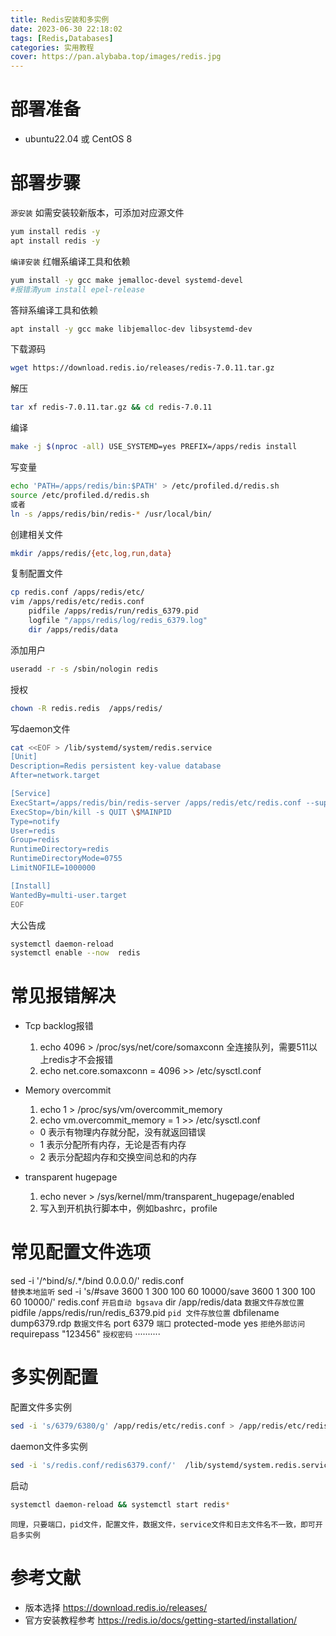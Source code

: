 ```yaml
---
title: Redis安装和多实例
date: 2023-06-30 22:18:02
tags: [Redis,Databases]
categories: 实用教程
cover: https://pan.alybaba.top/images/redis.jpg
---
```

# 部署准备 
- ubuntu22.04 或 CentOS 8
# 部署步骤
`源安装`
如需安装较新版本，可添加对应源文件
```bash
yum install redis -y
apt install redis -y
```
`编译安装`
红帽系编译工具和依赖
```bash
yum install -y gcc make jemalloc-devel systemd-devel 
#报错清yum install epel-release
```
答辩系编译工具和依赖
```bash
apt install -y gcc make libjemalloc-dev libsystemd-dev
```
下载源码
```bash
wget https://download.redis.io/releases/redis-7.0.11.tar.gz
```
解压
```bash
tar xf redis-7.0.11.tar.gz && cd redis-7.0.11
```
编译
```bash
make -j $(nproc -all) USE_SYSTEMD=yes PREFIX=/apps/redis install
```
写变量
```bash
echo 'PATH=/apps/redis/bin:$PATH' > /etc/profiled.d/redis.sh
source /etc/profiled.d/redis.sh
或者
ln -s /apps/redis/bin/redis-* /usr/local/bin/
```
创建相关文件
```bash
mkdir /apps/redis/{etc,log,run,data}
```
复制配置文件
```bash
cp redis.conf /apps/redis/etc/
vim /apps/redis/etc/redis.conf
    pidfile /apps/redis/run/redis_6379.pid
    logfile "/apps/redis/log/redis_6379.log"
    dir /apps/redis/data   
```
添加用户
```bash
useradd -r -s /sbin/nologin redis
```
授权
```bash
chown -R redis.redis  /apps/redis/
```
写daemon文件
```bash
cat <<EOF > /lib/systemd/system/redis.service
[Unit]
Description=Redis persistent key-value database
After=network.target

[Service]
ExecStart=/apps/redis/bin/redis-server /apps/redis/etc/redis.conf --supervised systemd
ExecStop=/bin/kill -s QUIT \$MAINPID
Type=notify
User=redis
Group=redis
RuntimeDirectory=redis
RuntimeDirectoryMode=0755
LimitNOFILE=1000000

[Install]
WantedBy=multi-user.target
EOF
```
大公告成
```bash
systemctl daemon-reload 
systemctl enable --now  redis 
```
# 常见报错解决
- Tcp backlog报错
    1. echo 4096 > /proc/sys/net/core/somaxconn   全连接队列，需要511以上redis才不会报错
    2. echo net.core.somaxconn = 4096 >> /etc/sysctl.conf

- Memory overcommit 
    1. echo 1 > /proc/sys/vm/overcommit_memory
    2. echo vm.overcommit_memory = 1 >> /etc/sysctl.conf
    - 0 表示有物理内存就分配，没有就返回错误
    - 1 表示分配所有内存，无论是否有内存
    - 2 表示分配超内存和交换空间总和的内存

- transparent hugepage
    1. echo never > /sys/kernel/mm/transparent_hugepage/enabled
    2. 写入到开机执行脚本中，例如bashrc，profile
# 常见配置文件选项
sed -i '/^bind/s/.*/bind 0.0.0.0/' redis.conf  
`替换本地监听`
sed -i 's/#save 3600 1 300 100 60 10000/save 3600 1 300 100 60 10000/' redis.conf
`开启自动 bgsava`
dir /app/redis/data
`数据文件存放位置`
pidfile /apps/redis/run/redis_6379.pid
`pid 文件存放位置`
dbfilename dump6379.rdp
`数据文件名`
port 6379
`端口`
protected-mode yes
`拒绝外部访问`
requirepass "123456"
`授权密码`
··········

# 多实例配置
配置文件多实例
```bash
sed -i 's/6379/6380/g' /app/redis/etc/redis.conf > /app/redis/etc/redis6380.conf
```
daemon文件多实例
```bash
sed -i 's/redis.conf/redis6379.conf/'  /lib/systemd/system.redis.service > /lib/systemd/system.redis6380.service 
```
启动
```bash
systemctl daemon-reload && systemctl start redis*
```
`同理，只要端口，pid文件，配置文件，数据文件，service文件和日志文件名不一致，即可开启多实例`
# 参考文献
- 版本选择 https://download.redis.io/releases/
- 官方安装教程参考 https://redis.io/docs/getting-started/installation/
